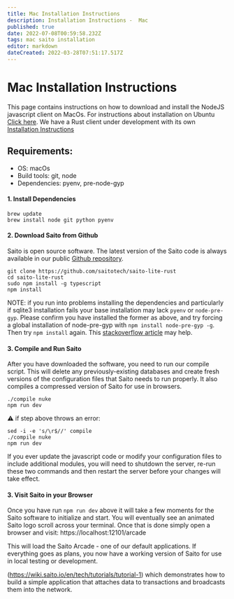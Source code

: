 ```yaml
---
title: Mac Installation Instructions
description: Installation Instructions -  Mac
published: true
date: 2022-07-08T00:59:58.232Z
tags: mac saito installation
editor: markdown
dateCreated: 2022-03-28T07:51:17.517Z
---
```


# Mac Installation Instructions
This page contains instructions on how to download and install the NodeJS javascript client on MacOs. For instructions about installation on Ubuntu <a href="https://wiki.saito.io/en/tech/installationt"> Click here</a>. We have a Rust client under development with its own <a href="https://wiki.saito.io/en/tech/installation-rust"> Installation Instructions</a>


## Requirements:

* OS: macOs 
* Build tools: git, node
* Dependencies: pyenv, pre-node-gyp


#### 1. Install Dependencies

```
brew update
brew install node git python pyenv

```

#### 2. Download Saito from Github

Saito is open source software. The latest version of the Saito code is always available in our public [Github repository](https://github.com/saitotech/saito-lite-rust).

```
git clone https://github.com/saitotech/saito-lite-rust
cd saito-lite-rust
sudo npm install -g typescript 
npm install
```

NOTE: if you run into problems installing the dependencies and particularly if sqlite3 installation fails your base installation may lack ```pyenv``` or ```node-pre-gyp```. Please confirm you have installed the former as above, and try forcing a global installation of node-pre-gyp with ```npm install node-pre-gyp -g```. Then try ```npm install``` again. This [stackoverflow article](https://stackoverflow.com/questions/70098133/npm-error-cant-find-python-executable-in-macos-big-sur) may help.


#### 3. Compile and Run Saito

After you have downloaded the software, you need to run our compile script. This will delete any previously-existing databases and create fresh versions of the configuration files that Saito needs to run properly. It also compiles a compressed version of Saito for use in browsers.



```
./compile nuke
npm run dev
```
:warning: if step above throws an error:

```
sed -i -e 's/\r$//' compile
./compile nuke
npm run dev
```
If you ever update the javascript code or modify your configuration files to include additional modules, you will need to shutdown the server, re-run these two commands and then restart the server before your changes will take effect.


#### 3. Visit Saito in your Browser

Once you have run `npm run dev` above it will take a few moments for the Saito software to initialize and start. You will eventually see an animated Saito logo scroll across your terminal. Once that is done simply open a browser and visit:
https://localhost:12101/arcade

This will load the Saito Arcade - one of our default applications. If everything goes as plans, you now have a working version of Saito for use in local testing or development.

(https://wiki.saito.io/en/tech/tutorials/tutorial-1) which demonstrates how to build a simple application that attaches data to transactions and broadcasts them into the network.




